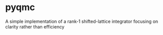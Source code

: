 # pyqmc
A simple implementation of a rank-1 shifted-lattice integrator focusing on clarity rather than efficiency
